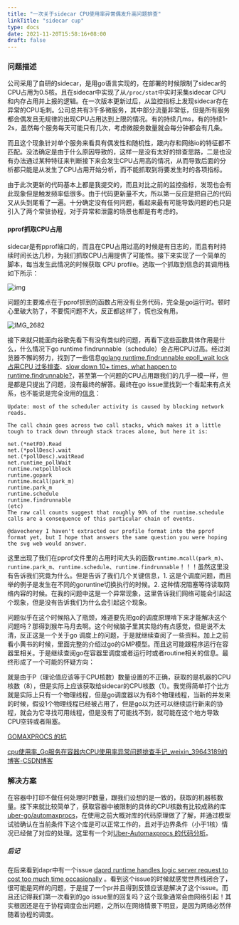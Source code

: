 ```yaml
---
title: "一次关于sidecar CPU使用率异常偶发升高问题排查"
linkTitle: "sidecar cup"
type: docs
date: 2021-11-20T15:58:16+08:00
draft: false
---
```




### 问题描述

公司采用了自研的sidecar，是用go语言实现的，在部署的时候限制了sidecar的CPU占用为0.5核。且在sidecar中实现了从`/proc/stat`中实时采集sidecar CPU和内存占用并上报的逻辑。在一次版本更新过后，从监控指标上发现sidecar存在异常的CPU毛刺。公司总共有3千多微服务，其中部分流量非常低，但是所有服务都会偶发且无规律的出现CPU占用达到上限的情况。有的持续几ms，有的持续1-2s，虽然每个服务每天可能只有几次，考虑微服务数量就会每分钟都会有几条。

而且这个现象针对单个服务来看具有偶发性和随机性，跟内存和网络io的特征都不匹配。没法确定是由于什么原因导致的，这样一是没有太好的排查思路，二是也没有办法通过某种特征来判断接下来会发生CPU占用高的情况，从而导致后面的分析都只能是从发生了CPU占用开始分析，而不能抓取到将要发生时的各项指标。

由于此次更新的代码基本上都是我提交的，而且对比之前的监控指标，发现也会有此现象但是触发频率低很多。由于代码更新量不大，所以第一反应是把自己的代码又从头到尾看了一遍。十分确定没有任何问题，看起来最有可能导致问题的也只是引入了两个常驻协程，对于异常和泄露的场景也都是有考虑的。

#### pprof抓取CPU占用

sidecar是有pprof端口的，而且在CPU占用过高的时候是有日志的，而且有时持续时间长达几秒，为我们抓取CPU占用提供了可能性。接下来实现了一个简单的脚本，每当发生此情况的时候获取 CPU profile。选取一个抓取到信息的其调用栈如下所示：

![img](https://www.notion.so/image/https%3A%2F%2Fs3-us-west-2.amazonaws.com%2Fsecure.notion-static.com%2F84484c0c-d633-4d6b-af88-6c1d7af2f486%2FUntitled.png?table=block&id=ff1eccd2-2051-41a6-9bac-69da0990f548&spaceId=f8cc2f76-a72c-46dc-97ca-570846beea3f&width=2000&userId=e6d95cb5-99c7-4b94-805e-7050fb0e6859&cache=v2)

问题的主要难点在于pprof抓到的函数占用没有业务代码，完全是go运行时。顿时心里破大防了，不要慌问题不大，反正都这样了，慌也没有用。

![IMG_2682](https://image-1255620078.cos.ap-nanjing.myqcloud.com/IMG_2682.JPG)

接下来就只能面向谷歌先看下有没有类似的问题，再看下这些函数具体作用是什么，什么情况下go runtime findrunnable（schedule）会占用CPU过高。经过浏览器不懈的努力，找到了一些信息[golang runtime.findrunnable epoll_wait lock 占用CPU 过多排查](https://gobea.cn/blog/detail/OrJAMa6d.html)、[slow down 10+ times, what happen to runtime.findrunnable?](https://groups.google.com/g/golang-nuts/c/6zKXeCoT2LM)，甚至第一个问题的CPU占用跟我们的几乎一模一样，但是都是只提出了问题，没有最终的解答。最终在go issue里找到一个看起来有点关系，也不能说是完全没用的[信息](https://github.com/golang/go/issues/18237#issuecomment-265617249)：

```
Update: most of the scheduler activity is caused by blocking network reads.

The call chain goes across two call stacks, which makes it a little tough to track down through stack traces alone, but here it is:

net.(*netFD).Read
net.(*pollDesc).wait
net.(*pollDesc).waitRead
net.runtime_pollWait
runtime.netpollblock
runtime.gopark
runtime.mcall(park_m)
runtime.park_m
runtime.schedule
runtime.findrunnable
(etc)
The raw call counts suggest that roughly 90% of the runtime.schedule calls are a consequence of this particular chain of events.

@davecheney I haven't extracted our profile format into the pprof format yet, but I hope that answers the same question you were hoping the svg web would answer.
```

这里出现了我们在pprof文件里的占用时间大头的函数`runtime.mcall(park_m)`、`runtime.park_m`、`runtime.schedule`、`runtime.findrunnable`！！！虽然这里没有告诉我们究竟为什么。但是告诉了我们几个关键信息，1. 这是个调度问题，而且举的例子是发生在不同的goruntine切换执行的时候。2. 这种情况阻塞等待读取网络内容的时候。在我的问题中这是一个异常现象，这里告诉我们网络可能会引起这个现象，但是没有告诉我们为什么会引起这个现象。

问题似乎在这个时候陷入了瓶颈，难道要先把go的调度原理啃下来才能解决这个问题吗？那得到猴年马月去啊。这个时候脑子里其实隐约有点感觉，但是说不太清，反正这是一个关于go 调度上的问题，于是就继续查阅了一些资料。加上之前看小黄书的时候，里面完整的介绍过go的GMP模型。而且这可能跟程序运行在容器里相关。于是继续查阅go在容器里调度或者运行时或者routine相关的信息。最终形成了一个可能的怀疑方向：

就是由于P（理论值应该等于CPU核数）数量设置的不正确，获取的是机器的CPU核数（8），但是实际上应该获取给sidecar的CPU核数（1）。我觉得简单打个比方就是实际上只有一个物理线程，但是go调度器以为有8个物理线程，当新的并发来的时候，假设1个物理线程已经被占用了，但是go以为还可以继续运行新来的协程，就会为它寻找可用线程，但是没有了可能找不到，就可能在这个地方导致CPU空转或者阻塞。

[GOMAXPROCS 的坑](https://pandaychen.github.io/2020/02/28/GOMAXPROCS-POT/)

[cpu使用率_Go服务在容器内CPU使用率异常问题排查手记_weixin_39643189的博客-CSDN博客](https://blog.csdn.net/weixin_39643189/article/details/109785603)

### 解决方案

在容器中打印不做任何处理时P数量，跟我们设想的是一致的，获取的机器核数量。接下来就比较简单了，获取容器中被限制的具体的CPU核数有比较成熟的库[uber-go/automaxprocs](https://github.com/uber-go/automaxprocs)，在使用之前大概对库的代码原理做了了解，并通过模型试验确认在当前条件下这个库是可以正常工作的，且对于边界条件（小于1核）情况已经做了对应的处理。这里有一个对[Uber-Automaxprocs 的代码分析](https://pandaychen.github.io/2020/02/29/AUTOMAXPROCS-ANALYSIS/)。

##### 后记

在后来看到dapr中有一个issue [daprd runtime handles logic server request to cost too much time occasionally](https://github.com/dapr/dapr/issues/3759) 。看到这个issue的时候就感觉世界线闭合了，很可能是同样的问题，于是提了一个pr并且得到反馈应该是解决了这个issue。而且还记得我们第一次看到的go issue里的回复吗？这个现象通常会由网络引起！其实根因还是在于协程调度会出问题，之所以在网络情景下明显，是因为网络必然伴随着协程的调度。

